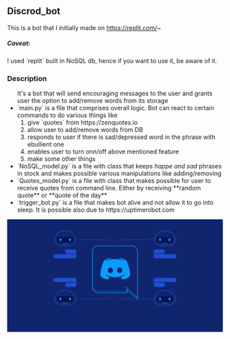 <h2>Discrod_bot</h2>

This is a bot that I initially made on https://replit.com/~ 
<br>

<h5>Caveat:</h5>
I used `replit` built in NoSQL db, hence if you want to use it,
be aware of it.

<h3>Description</h3>

<ul>
  It's a bot that will send encouraging messages to the user and grants
  user the option to add/remove words from its storage
  <br>
  
  <li>`main.py` is a file that comprises overall logic. Bot can react
      to certain commands to do various things like
   <ol>
     <li>give `quotes` from https://zenquotes.io </li>
      <li>allow user to add/remove words from DB </li>
      <li>responds to user if there is sad/depressed word in the phrase with ebullient one </li>
      <li>enables user to turn onn/off above mentioned feature </li>
      <li>make some other things </li>
  </ol>
 </li>
 
 <li>`NoSQL_model.py` is a file with class that keeps <i>happe and sad</i> phrases in stock
      and makes possible various manipulations like adding/removing
 </li>
 
 <li>`Quotes_model.py` is a file with class that makes possible for user to receive quotes
      from command line. Either by receiving **random quote** or **quote of the day**
 </li>
 
 <li>`trigger_bot.py` is a file that makes bot alive and not allow it to go into sleep.
      It is possible also due to https://uptimerobot.com
 </li>
</ul>

![Alt text](D_bot.png?raw=true)
                 
